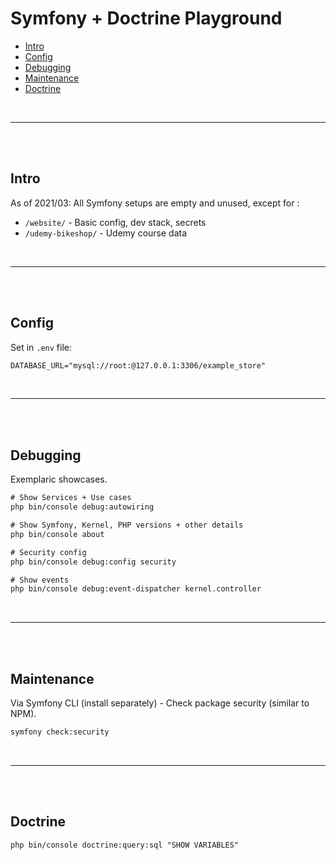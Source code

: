 # Symfony + Doctrine Playground

- [Intro](#intro)
- [Config](#config)
- [Debugging](#debugging)
- [Maintenance](#maintenance)
- [Doctrine](#doctrine)

<br>

---

<br><br>

## Intro

As of 2021/03: All Symfony setups are empty and unused, except for :

- `/website/` - Basic config, dev stack, secrets
- `/udemy-bikeshop/` - Udemy course data

<br>

---

<br><br>

## Config

Set in `.env` file:

```txt
DATABASE_URL="mysql://root:@127.0.0.1:3306/example_store"
```

<br>

---

<br><br>

## Debugging

Exemplaric showcases.

```txt
# Show Services + Use cases
php bin/console debug:autowiring

# Show Symfony, Kernel, PHP versions + other details
php bin/console about

# Security config
php bin/console debug:config security

# Show events
php bin/console debug:event-dispatcher kernel.controller
```

<br>

---

<br><br>

## Maintenance

Via Symfony CLI (install separately) - Check package security (similar to NPM).

```txt
symfony check:security
```

<br>

---

<br><br>

## Doctrine

```txt
php bin/console doctrine:query:sql "SHOW VARIABLES"
```

